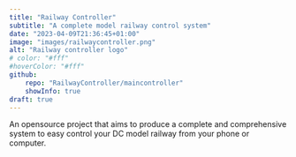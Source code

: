 ```yaml
---
title: "Railway Controller"
subtitle: "A complete model railway control system"
date: "2023-04-09T21:36:45+01:00"
image: "images/railwaycontroller.png"
alt: "Railway controller logo"
# color: "#fff"
#hoverColor: "#fff"
github: 
    repo: "RailwayController/maincontroller"
    showInfo: true
draft: true
---
```


<!-- 
SPDX-FileCopyrightText: 2023 Sidings Media
SPDX-License-Identifier: CC-BY-4.0
-->

An opensource project that aims to produce a complete and comprehensive
system to easy control your DC model railway from your phone or
computer. 

